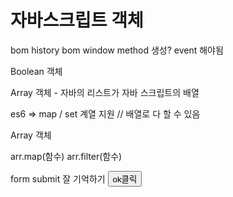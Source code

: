 # 자바스크립트 객체

bom history
bom window method 생성?
event 해야됨

Boolean 객체 

Array 객체 - 자바의 리스트가 자바 스크립트의 배열

es6 => map / set 계열 지원 // 배열로 다 할 수 있음


Array 객체 

arr.map(함수)
arr.filter(함수)


form submit 잘 기억하기
<button onclick="ok_click(100)">ok클릭</button><br>
